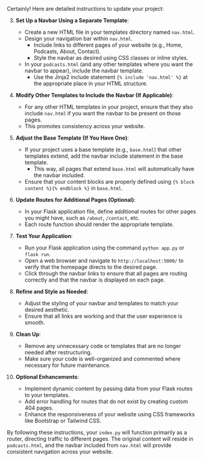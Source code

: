 Certainly! Here are detailed instructions to update your project:

<!-- 1. **Update Your Flask Application to Act as a Page Router**:
   - Open your main Flask application file (e.g., 

app.py

 or `index.py`).
   - Import the necessary modules, including `Flask` and `render_template`.
   - Define the Flask application instance.
   - Set up the root route `'/'` to serve as a page router.
     - In this route function, instead of returning content directly, use `render_template` to render a specific HTML template (e.g., `podcasts.html`).

2. **Create a New Template for Podcasts**:
   - In your templates directory, create a new HTML file named `podcasts.html`.
   - Move the content from your existing `index.html` into `podcasts.html`.
     - This includes all the HTML structure, content, and any embedded Python code using Jinja2 templating. -->

3. **Set Up a Navbar Using a Separate Template**:
   - Create a new HTML file in your templates directory named `nav.html`.
   - Design your navigation bar within `nav.html`.
     - Include links to different pages of your website (e.g., Home, Podcasts, About, Contact).
     - Style the navbar as desired using CSS classes or inline styles.
   - In your `podcasts.html` (and any other templates where you want the navbar to appear), include the navbar template.
     - Use the Jinja2 include statement `{% include 'nav.html' %}` at the appropriate place in your HTML structure.

4. **Modify Other Templates to Include the Navbar (If Applicable)**:
   - For any other HTML templates in your project, ensure that they also include `nav.html` if you want the navbar to be present on those pages.
   - This promotes consistency across your website.

5. **Adjust the Base Template (If You Have One)**:
   - If your project uses a base template (e.g., `base.html`) that other templates extend, add the navbar include statement in the base template.
     - This way, all pages that extend `base.html` will automatically have the navbar included.
   - Ensure that your content blocks are properly defined using `{% block content %}{% endblock %}` in `base.html`.

6. **Update Routes for Additional Pages (Optional)**:
   - In your Flask application file, define additional routes for other pages you might have, such as `/about`, `/contact`, etc.
   - Each route function should render the appropriate template.

7. **Test Your Application**:
   - Run your Flask application using the command `python app.py` or `flask run`.
   - Open a web browser and navigate to `http://localhost:5000/` to verify that the homepage directs to the desired page.
   - Click through the navbar links to ensure that all pages are routing correctly and that the navbar is displayed on each page.

8. **Refine and Style as Needed**:
   - Adjust the styling of your navbar and templates to match your desired aesthetic.
   - Ensure that all links are working and that the user experience is smooth.

9. **Clean Up**:
   - Remove any unnecessary code or templates that are no longer needed after restructuring.
   - Make sure your code is well-organized and commented where necessary for future maintenance.

10. **Optional Enhancements**:
    - Implement dynamic content by passing data from your Flask routes to your templates.
    - Add error handling for routes that do not exist by creating custom 404 pages.
    - Enhance the responsiveness of your website using CSS frameworks like Bootstrap or Tailwind CSS.

By following these instructions, your `index.py` will function primarily as a router, directing traffic to different pages. The original content will reside in `podcasts.html`, and the navbar included from `nav.html` will provide consistent navigation across your website.
